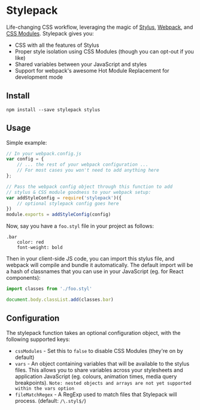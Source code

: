 # Stylepack

Life-changing CSS workflow, leveraging the magic of [Stylus](https://learnboost.github.io/stylus/),
[Webpack](http://webpack.github.io), and [CSS Modules](https://github.com/css-modules/css-modules).
Stylepack gives you:

* CSS with all the features of Stylus
* Proper style isolation using CSS Modules (though you can opt-out if you like)
* Shared variables between your JavaScript and styles
* Support for webpack's awesome Hot Module Replacement for development mode

## Install

`npm install --save stylepack stylus`


## Usage

Simple example:

```js
// In your webpack.config.js
var config = {
    // ... the rest of your webpack configuration ...
    // For most cases you won't need to add anything here
};

// Pass the webpack config object through this function to add
// stylus & CSS module goodness to your webpack setup:
var addStyleConfig = require('stylepack')({
    // optional stylepack config goes here
})
module.exports = addStyleConfig(config)
```

Now, say you have a `foo.styl` file in your project as follows:

```stylus
.bar
    color: red
    font-weight: bold
```

Then in your client-side JS code, you can import this stylus file, and webpack
will compile and bundle it automatically. The default import will be a hash of
classnames that you can use in your JavaScript (eg. for React components):

```js
import classes from './foo.styl'

document.body.classList.add(classes.bar)
```


## Configuration

The stylepack function takes an optional configuration object, with the following
supported keys:

* `cssModules` - Set this to `false` to disable CSS Modules (they're on by default)
* `vars` - An object containing variables that will be available to the stylus files.
  This allows you to share variables across your stylesheets and application
  JavaScript (eg. colours, animation times, media query breakpoints).
  ```Note: nested objects and arrays are not yet supported within the vars option```
* `fileMatchRegex` - A RegExp used to match files that Stylepack will process.
  (default: `/\.styl$/`)
